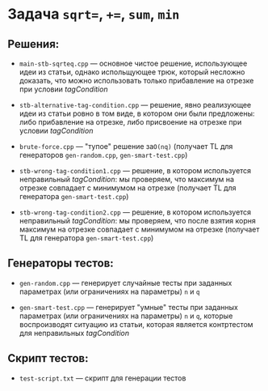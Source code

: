 # Задача `sqrt=`, `+=`, `sum`, `min`

## Решения:

- `main-stb-sqrteq.cpp` — основное чистое решение, использующее идеи из статьи, однако испольщующее трюк, который несложно доказать, что можно использовать только прибавление на отрезке при условии _tagCondition_

- `stb-alternative-tag-condition.cpp` — решение, явно реализующее идеи из статьи ровно в том виде, в котором они были предложены: либо прибавление на отрезке, либо присвоение на отрезке при условии _tagCondition_

- `brute-force.cpp` — "тупое" решение за`O(nq)` (получает TL для генераторов `gen-random.cpp`, `gen-smart-test.cpp`)

- `stb-wrong-tag-condition1.cpp` — решение, в котором используется неправильный _tagCondition_: мы проверяем, что максимум на отрезке совпадает с минимумом на отрезке (получает TL для генератора `gen-smart-test.cpp`)

- `stb-wrong-tag-condition2.cpp` — решение, в котором используется неправильный _tagCondition_: мы проверяем, что после взятия корня максимум на отрезке совпадает с минимумом на отрезке (получает TL для генератора `gen-smart-test.cpp`)


## Генераторы тестов:

- `gen-random.cpp` — генерирует случайные тесты при заданных параметрах (или ограничениях на параметры) `n` и `q`

- `gen-smart-test.cpp` — генерирует "умные" тесты при заданных параметрах (или ограничениях на параметры) `n` и `q`, которые воспроизводят ситуацию из статьи, которая является контртестом для неправильных _tagCondition_

## Скрипт тестов:

- `test-script.txt` — скрипт для генерации тестов

